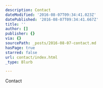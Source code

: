 ```yaml
---
description: Contact
dateModified: '2016-08-07T09:34:41.023Z'
datePublished: '2016-08-07T09:34:41.667Z'
title: ''
author: []
publisher: {}
via: {}
sourcePath: _posts/2016-08-07-contact.md
hasPage: true
starred: false
url: contact/index.html
_type: Blurb

---
```

Contact
